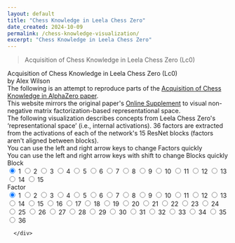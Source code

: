 ```yaml
---
layout: default
title: "Chess Knowledge in Leela Chess Zero"
date_created: 2024-10-09
permalink: /chess-knowledge-visualization/
excerpt: "Chess Knowledge in Leela Chess Zero"
---
```



> Acquisition of Chess Knowledge in Leela Chess Zero (Lc0)

<html lang="en">
<head>
<meta charset="UTF-8">
<meta name="viewport" content="width=device-width, initial-scale=1.0">
<title>Webp Image Viewer</title>
<!-- <link rel="stylesheet" href="lc0/style.css"> -->
<!-- <link rel="stylesheet" href="{{ 'lc0/style.css' | relative_url }}"> -->
<link rel="stylesheet" href="{{ '/assets/lc0/style.css' | relative_url }}">


</head>
<body>
    <div class="title">Acquisition of Chess Knowledge in Leela Chess Zero (Lc0)</div>
    <div>by Alex Wilson</div>
    <div>The following is an attempt to reproduce parts of the <a href="https://arxiv.org/abs/2111.09259">Acquisition of Chess Knowledge in AlphaZero paper</a>.</div>
    <div>This website mirrors the original paper's <a href="https://storage.googleapis.com/uncertainty-over-space/alphachess/index.html?block=0&factor=0">Online Supplement</a> to visual non-negative matrix factorization-based representational space.</div>
    <div>The following visualization describes concepts from Leela Chess Zero's ‘representational space’ (i.e., internal activations). 36 factors are extracted from the activations of each of the network's 15 ResNet blocks (factors aren't aligned between blocks).</div>
    <div>You can use the left and right arrow keys to change Factors quickly</div>
    <div>You can use the left and right arrow keys with shift to change Blocks quickly</div>
    <div class="selection-form">
      <!-- Block Selector -->
      <div class="grid">
        <div class="title">Block</div>
        <input type="radio" id="block1" name="block" value="1" class="grid-item" checked>
        <label for="block1" class="grid-label">1</label>
        <input type="radio" id="block2" name="block" value="2" class="grid-item">
        <label for="block2" class="grid-label">2</label>
        <input type="radio" id="block3" name="block" value="3" class="grid-item">
        <label for="block3" class="grid-label">3</label>
        <input type="radio" id="block4" name="block" value="4" class="grid-item">
        <label for="block4" class="grid-label">4</label>
        <input type="radio" id="block5" name="block" value="5" class="grid-item">
        <label for="block5" class="grid-label">5</label>
        <input type="radio" id="block6" name="block" value="6" class="grid-item">
        <label for="block6" class="grid-label">6</label>
        <input type="radio" id="block7" name="block" value="7" class="grid-item">
        <label for="block7" class="grid-label">7</label>
        <input type="radio" id="block8" name="block" value="8" class="grid-item">
        <label for="block8" class="grid-label">8</label>
        <input type="radio" id="block9" name="block" value="9" class="grid-item">
        <label for="block9" class="grid-label">9</label>
        <input type="radio" id="block10" name="block" value="10" class="grid-item">
        <label for="block10" class="grid-label">10</label>
        <input type="radio" id="block11" name="block" value="11" class="grid-item">
        <label for="block11" class="grid-label">11</label>
        <input type="radio" id="block12" name="block" value="12" class="grid-item">
        <label for="block12" class="grid-label">12</label>
        <input type="radio" id="block13" name="block" value="13" class="grid-item">
        <label for="block13" class="grid-label">13</label>
        <input type="radio" id="block14" name="block" value="14" class="grid-item">
        <label for="block14" class="grid-label">14</label>
        <input type="radio" id="block15" name="block" value="15" class="grid-item">
        <label for="block15" class="grid-label">15</label>
      </div>
        <!-- Factor Selector -->
        <div class="grid">
          <div class="title">Factor</div>
          <input type="radio" id="factor1" name="factor" value="1" class="grid-item" checked>
          <label for="factor1" class="grid-label">1</label>
          <input type="radio" id="factor2" name="factor" value="2" class="grid-item">
          <label for="factor2" class="grid-label">2</label>
          <input type="radio" id="factor3" name="factor" value="3" class="grid-item">
          <label for="factor3" class="grid-label">3</label>
          <input type="radio" id="factor4" name="factor" value="4" class="grid-item">
          <label for="factor4" class="grid-label">4</label>
          <input type="radio" id="factor5" name="factor" value="5" class="grid-item">
          <label for="factor5" class="grid-label">5</label>
          <input type="radio" id="factor6" name="factor" value="6" class="grid-item">
          <label for="factor6" class="grid-label">6</label>
          <input type="radio" id="factor7" name="factor" value="7" class="grid-item">
          <label for="factor7" class="grid-label">7</label>
          <input type="radio" id="factor8" name="factor" value="8" class="grid-item">
          <label for="factor8" class="grid-label">8</label>
          <input type="radio" id="factor9" name="factor" value="9" class="grid-item">
          <label for="factor9" class="grid-label">9</label>
          <input type="radio" id="factor10" name="factor" value="10" class="grid-item">
          <label for="factor10" class="grid-label">10</label>
          <input type="radio" id="factor11" name="factor" value="11" class="grid-item">
          <label for="factor11" class="grid-label">11</label>
          <input type="radio" id="factor12" name="factor" value="12" class="grid-item">
          <label for="factor12" class="grid-label">12</label>
          <input type="radio" id="factor13" name="factor" value="13" class="grid-item">
          <label for="factor13" class="grid-label">13</label>
          <input type="radio" id="factor14" name="factor" value="14" class="grid-item">
          <label for="factor14" class="grid-label">14</label>
          <input type="radio" id="factor15" name="factor" value="15" class="grid-item">
          <label for="factor15" class="grid-label">15</label>
          <input type="radio" id="factor16" name="factor" value="16" class="grid-item">
          <label for="factor16" class="grid-label">16</label>
          <input type="radio" id="factor17" name="factor" value="17" class="grid-item">
          <label for="factor17" class="grid-label">17</label>
          <input type="radio" id="factor18" name="factor" value="18" class="grid-item">
          <label for="factor18" class="grid-label">18</label>
          <input type="radio" id="factor19" name="factor" value="19" class="grid-item">
          <label for="factor19" class="grid-label">19</label>
          <input type="radio" id="factor20" name="factor" value="20" class="grid-item">
          <label for="factor20" class="grid-label">20</label>
          <input type="radio" id="factor21" name="factor" value="21" class="grid-item">
          <label for="factor21" class="grid-label">21</label>
          <input type="radio" id="factor22" name="factor" value="22" class="grid-item">
          <label for="factor22" class="grid-label">22</label>
          <input type="radio" id="factor23" name="factor" value="23" class="grid-item">
          <label for="factor23" class="grid-label">23</label>
          <input type="radio" id="factor24" name="factor" value="24" class="grid-item">
          <label for="factor24" class="grid-label">24</label>
          <input type="radio" id="factor25" name="factor" value="25" class="grid-item">
          <label for="factor25" class="grid-label">25</label>
          <input type="radio" id="factor26" name="factor" value="26" class="grid-item">
          <label for="factor26" class="grid-label">26</label>
          <input type="radio" id="factor27" name="factor" value="27" class="grid-item">
          <label for="factor27" class="grid-label">27</label>
          <input type="radio" id="factor28" name="factor" value="28" class="grid-item">
          <label for="factor28" class="grid-label">28</label>
          <input type="radio" id="factor29" name="factor" value="29" class="grid-item">
          <label for="factor29" class="grid-label">29</label>
          <input type="radio" id="factor30" name="factor" value="30" class="grid-item">
          <label for="factor30" class="grid-label">30</label>
          <input type="radio" id="factor31" name="factor" value="31" class="grid-item">
          <label for="factor31" class="grid-label">31</label>
          <input type="radio" id="factor32" name="factor" value="32" class="grid-item">
          <label for="factor32" class="grid-label">32</label>
          <input type="radio" id="factor33" name="factor" value="33" class="grid-item">
          <label for="factor33" class="grid-label">33</label>
          <input type="radio" id="factor34" name="factor" value="34" class="grid-item">
          <label for="factor34" class="grid-label">34</label>
          <input type="radio" id="factor35" name="factor" value="35" class="grid-item">
          <label for="factor35" class="grid-label">35</label>
          <input type="radio" id="factor36" name="factor" value="36" class="grid-item">
          <label for="factor36" class="grid-label">36</label>
        </div>

      </div>
<div id="imagesContainer"></div>
<!-- <script src="lc0/script.js"></script> -->
<script src="{{ '/assets/lc0/script.js' | relative_url }}" defer></script>
</body>
</html>


